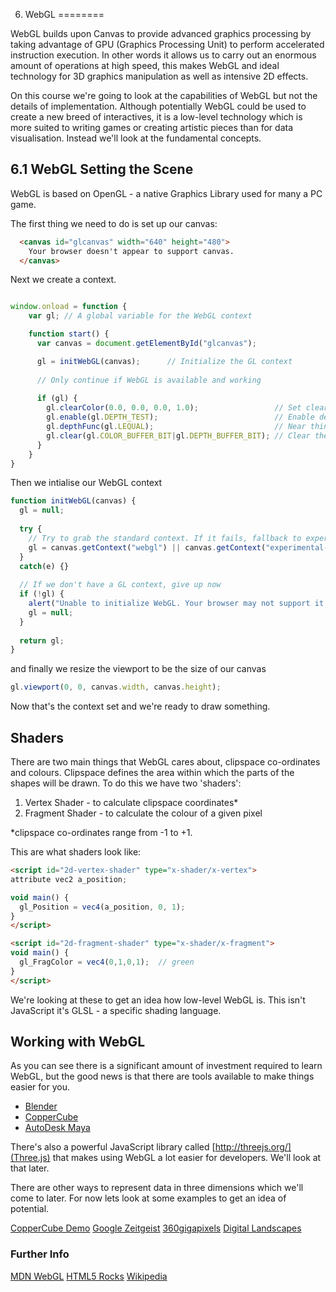 6. WebGL
========

WebGL builds upon Canvas to provide advanced graphics processing by taking advantage of GPU (Graphics Processing Unit) to perform accelerated instruction execution. In other words it allows us to carry out an enormous amount of operations at high speed, this makes WebGL and ideal technology for 3D graphics manipulation as well as intensive 2D effects.

On this course we're going to look at the capabilities of WebGL but not the details of implementation. Although potentially WebGL could be used to create a new breed of interactives, it is a low-level technology which is more suited to writing games or creating artistic pieces than for data visualisation. Instead we'll look at the fundamental concepts.

6.1 WebGL Setting the Scene
---------------------------

WebGL is based on OpenGL - a native Graphics Library used for many a PC game. 

The first thing we need to do is set up our canvas:

`````html
  <canvas id="glcanvas" width="640" height="480">
    Your browser doesn't appear to support canvas.
  </canvas>
`````
Next we create a context.

`````javascript

window.onload = function {
	var gl; // A global variable for the WebGL context

	function start() {
	  var canvas = document.getElementById("glcanvas");

	  gl = initWebGL(canvas);      // Initialize the GL context
	  
	  // Only continue if WebGL is available and working
	  
	  if (gl) {
	    gl.clearColor(0.0, 0.0, 0.0, 1.0);                 // Set clear color to black, fully opaque
	    gl.enable(gl.DEPTH_TEST);                          // Enable depth testing
	    gl.depthFunc(gl.LEQUAL);                           // Near things obscure far things
	    gl.clear(gl.COLOR_BUFFER_BIT|gl.DEPTH_BUFFER_BIT); // Clear the color as well as the depth buffer.
	  }
	}	
}

`````

Then we intialise our WebGL context 

`````javascript
function initWebGL(canvas) {
  gl = null;
  
  try {
    // Try to grab the standard context. If it fails, fallback to experimental.
    gl = canvas.getContext("webgl") || canvas.getContext("experimental-webgl");
  }
  catch(e) {}
  
  // If we don't have a GL context, give up now
  if (!gl) {
    alert("Unable to initialize WebGL. Your browser may not support it.");
    gl = null;
  }
  
  return gl;
}
`````
and finally we resize the viewport to be the size of our canvas

`````javascript
gl.viewport(0, 0, canvas.width, canvas.height);
`````
Now that's the context set and we're ready to draw something.

Shaders
-------

There are two main things that WebGL cares about, clipspace co-ordinates and colours. Clipspace defines the area within which the parts of the shapes will be drawn. To do this we have two 'shaders':

1. Vertex Shader - to calculate clipspace coordinates*
2. Fragment Shader - to calculate the colour of a given pixel

*clipspace co-ordinates range from -1 to +1.

This are what shaders look like:

`````html
<script id="2d-vertex-shader" type="x-shader/x-vertex">
attribute vec2 a_position;

void main() {
  gl_Position = vec4(a_position, 0, 1);
}
</script>

<script id="2d-fragment-shader" type="x-shader/x-fragment">
void main() {
  gl_FragColor = vec4(0,1,0,1);  // green
}
</script>
`````
We're looking at these to get an idea how low-level WebGL is. This isn't JavaScript it's GLSL - a specific shading language.

Working with WebGL
------------------

As you can see there is a significant amount of investment required to learn WebGL, but the good news is that there are tools available to make things easier for you.

* [Blender](http://www.blender.org/)
* [CopperCube](http://www.ambiera.com/coppercube/)
* [AutoDesk Maya](http://www.autodesk.com/products/autodesk-maya/overview)

There's also a powerful JavaScript library called [http://threejs.org/](Three.js) that makes using WebGL a lot easier for developers. We'll look at that later.

There are other ways to represent data in three dimensions which we'll come to later. For now lets look at some examples to get an idea of potential.

[CopperCube Demo](http://www.ambiera.com/coppercube/demo.php?demo=backyard&mode=webgl)
[Google Zeitgeist](http://www.google.com/zeitgeist/2012/#explore)
[360gigapixels](http://360gigapixels.com/tokyo-tower-panorama-photo/?v=-166.3,-0.6,1)
[Digital Landscapes](http://www.littleworkshop.fr/landscapes/)

### Further Info

[MDN WebGL](https://developer.mozilla.org/en-US/docs/Web/WebGL)
[HTML5 Rocks](http://www.html5rocks.com/en/tutorials/webgl/webgl_fundamentals/)
[Wikipedia](http://en.wikipedia.org/wiki/WebGL)